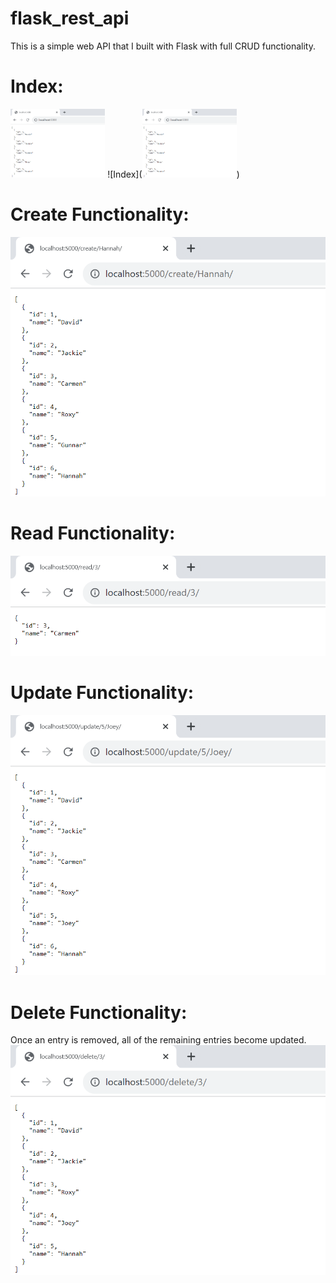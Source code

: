 # flask_rest_api  
This is a simple web API that I built with Flask with full CRUD functionality.  

# Index:
<img src="https://github.com/david125tran/flask_rest_api/blob/main/images/index.png" width="30%">
![Index](<img src="https://github.com/david125tran/flask_rest_api/blob/main/images/index.png" width="30%">)  
  
# Create Functionality:
![Create](https://github.com/david125tran/flask_rest_api/blob/main/images/create.png)  

# Read Functionality:
![Read](https://github.com/david125tran/flask_rest_api/blob/main/images/read.png)    
  
# Update Functionality:
![Update](https://github.com/david125tran/flask_rest_api/blob/main/images/update.png)  

# Delete Functionality:
Once an entry is removed, all of the remaining entries become updated.  
![Delete](https://github.com/david125tran/flask_rest_api/blob/main/images/delete.png)    
